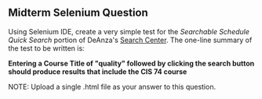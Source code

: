 ## Midterm Selenium Question

Using Selenium IDE, create a very simple test for the *Searchable Schedule Quick Search* portion of DeAnza's [Search Center](http://deanza.edu/searchcenter/). The one-line summary of the test to be written is:

**Entering a Course Title of "quality" followed by clicking the search button should produce results that include the CIS 74 course**

NOTE: Upload a single .html file as your answer to this question.
